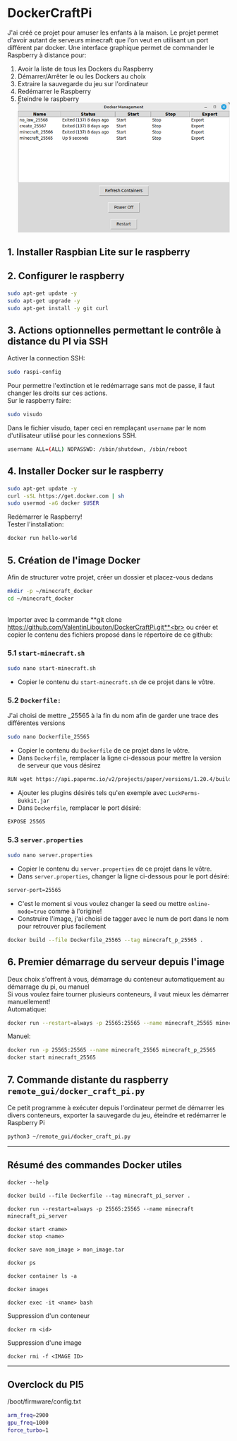 # DockerCraftPi
J'ai créé ce projet pour amuser les enfants à la maison.
Le projet permet d'avoir autant de serveurs minecraft que l'on veut en utilisant un port différent par docker.
Une interface graphique permet de commander le Raspberry à distance pour:
1. Avoir la liste de tous les Dockers du Raspberry
2. Démarrer/Arrêter le ou les Dockers au choix
3. Extraire la sauvegarde du jeu sur l'ordinateur
4. Redémarrer le Raspberry
5. Éteindre le raspberry
![Remote Control](./images/remote_control.png)

## 1. Installer Raspbian Lite sur le raspberry

## 2. Configurer le raspberry
```bash
sudo apt-get update -y
sudo apt-get upgrade -y
sudo apt-get install -y git curl
```

## 3. Actions optionnelles permettant le contrôle à distance du PI via SSH
Activer la connection SSH:
```bash
sudo raspi-config
```
Pour permettre l'extinction et le redémarrage sans mot de passe, il faut changer les droits sur ces actions.  
Sur le raspberry faire:
```bash
sudo visudo
```
Dans le fichier visudo, taper ceci en remplaçant `username` par le nom d'utilisateur utilisé pour les connexions SSH. 
```bash
username ALL=(ALL) NOPASSWD: /sbin/shutdown, /sbin/reboot
```

## 4. Installer Docker sur le raspberry
```bash
sudo apt-get update -y
curl -sSL https://get.docker.com | sh
sudo usermod -aG docker $USER
```
Redémarrer le Raspberry!<br>
Tester l'installation:
```bash
docker run hello-world
```

## 5. Création de l'image Docker
Afin de structurer votre projet, créer un dossier et placez-vous dedans
```bash
mkdir -p ~/minecraft_docker
cd ~/minecraft_docker
```
<br>Importer avec la commande **git clone https://github.com/ValentinLibouton/DockerCraftPi.git**<br>
ou créer et copier le contenu des fichiers proposé dans le répertoire de ce github:

### 5.1 `start-minecraft.sh`
```bash
sudo nano start-minecraft.sh
```
- Copier le contenu du `start-minecraft.sh` de ce projet dans le vôtre.

### 5.2 `Dockerfile:`
J'ai choisi de mettre _25565 à la fin du nom afin de garder une trace des différentes versions
```bash
sudo nano Dockerfile_25565
```
- Copier le contenu du `Dockerfile` de ce projet dans le vôtre. 
- Dans `Dockerfile`, remplacer la ligne ci-dessous pour mettre la version de serveur que vous désirez
```bash
RUN wget https://api.papermc.io/v2/projects/paper/versions/1.20.4/builds/464/downloads/paper-1.20.4-464.jar -O papermc.jar
```
- Ajouter les plugins désirés tels qu'en exemple avec `LuckPerms-Bukkit.jar`
- Dans `Dockerfile`, remplacer le port désiré:
```bash
EXPOSE 25565
```
### 5.3 `server.properties`
```bash
sudo nano server.properties
```
- Copier le contenu du `server.properties` de ce projet dans le vôtre.
- Dans `server.properties`, changer la ligne ci-dessous pour le port désiré:
```bash
server-port=25565
```
- C'est le moment si vous voulez changer la seed ou mettre `online-mode=true` comme à l'origine!
- Construire l'image, j'ai choisi de tagger avec le num de port dans le nom pour retrouver plus facilement
```bash
docker build --file Dockerfile_25565 --tag minecraft_p_25565 .
```

## 6. Premier démarrage du serveur depuis l'image
Deux choix s'offrent à vous, démarrage du conteneur automatiquement au démarrage du pi, ou manuel    
Si vous voulez faire tourner plusieurs conteneurs, il vaut mieux les démarrer manuellement!  
Automatique:
```bash
docker run --restart=always -p 25565:25565 --name minecraft_25565 minecraft_p_25565
```
Manuel:
```bash
docker run -p 25565:25565 --name minecraft_25565 minecraft_p_25565
docker start minecraft_25565
```

## 7. Commande distante du raspberry `remote_gui/docker_craft_pi.py` 
Ce petit programme à exécuter depuis l'ordinateur permet de démarrer les divers conteneurs, exporter la sauvegarde du jeu, éteindre et redémarrer le Raspberry Pi
```bash
python3 ~/remote_gui/docker_craft_pi.py
```
---------------------------------------------------------
## Résumé des commandes Docker utiles
```shell
docker --help
```

```shell
docker build --file Dockerfile --tag minecraft_pi_server .
```

```shell
docker run --restart=always -p 25565:25565 --name minecraft minecraft_pi_server
```

```shell
docker start <name>
docker stop <name>
```

```shell
docker save nom_image > mon_image.tar

```

```shell
docker ps
```

```shell
docker container ls -a
```

```shell
docker images
```

```shell
docker exec -it <name> bash
```

Suppression d'un conteneur
```shell
docker rm <id>
```

Suppression d'une image
```shell
docker rmi -f <IMAGE ID>
```

--------------------------
## Overclock du PI5
/boot/firmware/config.txt
```bash
arm_freq=2900
gpu_freq=1000
force_turbo=1
```